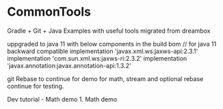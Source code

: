 CommonTools
===========

Gradle + Git + Java Examples with useful tools migrated from dreambox

uppgraded to java 11  with below components in the build bom
    // for java 11 backward compatible
    implementation 'javax.xml.ws:jaxws-api:2.3.1'
    implementation 'com.sun.xml.ws:jaxws-ri:2.3.2'
    implementation 'javax.annotation:javax.annotation-api:1.3.2' 
    
    
git 
    Rebase to continue for demo for  math, stream and optional
    rebase continue for testing.
    
Dev tutorial - Math demo
    1. Math demo
    
    


